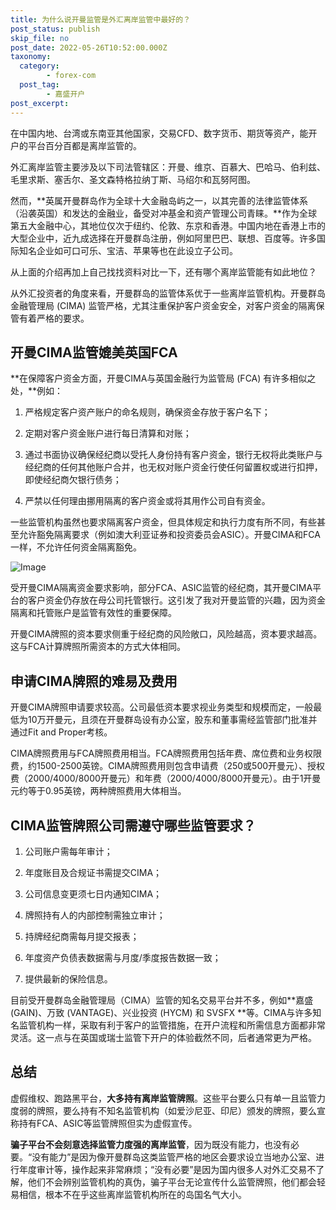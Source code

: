 ```yaml
---
title: 为什么说开曼监管是外汇离岸监管中最好的？
post_status: publish
skip_file: no
post_date: 2022-05-26T10:52:00.000Z
taxonomy:
  category:
        - forex-com
  post_tag:
        - 嘉盛开户
post_excerpt: 
---
```

在中国内地、台湾或东南亚其他国家，交易CFD、数字货币、期货等资产，能开户的平台百分百都是离岸监管的。

外汇离岸监管主要涉及以下司法管辖区：开曼、维京、百慕大、巴哈马、伯利兹、毛里求斯、塞舌尔、圣文森特格拉纳丁斯、马绍尔和瓦努阿图。

然而，**英属开曼群岛作为全球十大金融岛屿之一，以其完善的法律监管体系（沿袭英国）和发达的金融业，备受对冲基金和资产管理公司青睐。**作为全球第五大金融中心，其地位仅次于纽约、伦敦、东京和香港。中国内地在香港上市的大型企业中，近九成选择在开曼群岛注册，例如阿里巴巴、联想、百度等。许多国际知名企业如可口可乐、宝洁、苹果等也在此设立子公司。

从上面的介绍再加上自己找找资料对比一下，还有哪个离岸监管能有如此地位？

从外汇投资者的角度来看，开曼群岛的监管体系优于一些离岸监管机构。开曼群岛金融管理局 (CIMA) 监管严格，尤其注重保护客户资金安全，对客户资金的隔离保管有着严格的要求。

## 开曼CIMA监管媲美英国FCA

**在保障客户资金方面，开曼CIMA与英国金融行为监管局 (FCA) 有许多相似之处，**例如：

1. 严格规定客户资产账户的命名规则，确保资金存放于客户名下；

1. 定期对客户资金账户进行每日清算和对账；

1. 通过书面协议确保经纪商以受托人身份持有客户资金，银行无权将此类账户与经纪商的任何其他账户合并，也无权对账户资金行使任何留置权或进行扣押，即使经纪商欠银行债务；

1. 严禁以任何理由挪用隔离的客户资金或将其用作公司自有资金。

一些监管机构虽然也要求隔离客户资金，但具体规定和执行力度有所不同，有些甚至允许豁免隔离要求（例如澳大利亚证券和投资委员会ASIC）。开曼CIMA和FCA一样，不允许任何资金隔离豁免。

![Image](https://prod-files-secure.s3.us-west-2.amazonaws.com/39ed1227-6d7d-4570-be36-9ccd4a2c4241/bd849744-3fcb-4a37-8312-357962c8f065/image.png?X-Amz-Algorithm=AWS4-HMAC-SHA256&X-Amz-Content-Sha256=UNSIGNED-PAYLOAD&X-Amz-Credential=ASIAZI2LB466R7UJ56IT%2F20250323%2Fus-west-2%2Fs3%2Faws4_request&X-Amz-Date=20250323T221352Z&X-Amz-Expires=3600&X-Amz-Security-Token=IQoJb3JpZ2luX2VjEIT%2F%2F%2F%2F%2F%2F%2F%2F%2F%2FwEaCXVzLXdlc3QtMiJHMEUCIQDGkB7fLjNOmTfzLHdH4b%2FNVivnD7J31xwwLCoVw5kjrwIgQagjndvarjaFylndja7wkmikMrGzkZo67EvfCUXmW3QqiAQI3f%2F%2F%2F%2F%2F%2F%2F%2F%2F%2FARAAGgw2Mzc0MjMxODM4MDUiDCMAtPgHGpIlqiplCSrcAxRIqMsf9KddEnYvneOzB6O1zzW53VFmdeV%2B5fKA4quRh9V8Uws8UHVLjM95%2BxRr%2FyjqfM%2BC5S4395RQ3ImdlKnG0p%2BpNGEzl0ruUGBMGEx7PuiJx9ganv9dljxkbUFOiD5FT%2FnyKWYh33BXDd2Ra1rh9zWCq1fApPQ3LnabtF0rlKvZuGj7utWguDeHrYUNnGM8j%2Fte58odqCpkmYyZRCYkp8VVCDxo9wvDFllX3AATi4ae%2B1we3CUSAZo5YiJjqNIWGLC7UXubbGQjCcMET51KxoaL%2FGNwhGwhSSIax20A47s33iyMGHezfIds8fuKirI5QNzqYZ475kgFdbFN1%2FatDJnpbgcr6ioRdcJcNoS3cN8gdTmpPG5wDECIMBIBHN4G2U78gfGL9hmpMY8QGq02UDiCxnLMsPA82IvbrgLQ2gU%2BdGhhuwXHybipRTVmVtGpQRaO%2FJ9b7RR4O3bxjtS9Q4ByY3aPwxJ1VzI443P%2BJxYs3sNt8RgewKrSWNhhzUWIIZtOTkz5DwiYFeo0t5%2FXOlbZa4VdzyCAxWZBrfN08yPB8luVILXK1zq7jxrLqKI0uBD6WN24uYFpzFbaTIx3Yyjd6acWtoKw0AY9wMGbcWnLXJE%2FHZY%2F6rTAMP3Jgb8GOqUB%2B52Rtp7ESvN9RM5%2F3KkkFlH0VdrFFSpHPelVm2HC32UCca7AsKWEVxmoXQTJhCc8OF1iWlopXXudGNGro1RyeVYpKBr8THiJgVjVW8V11d2u1nv%2BB8Usi8qIEAEIiqWkoM6uHWXUw6wr5MivhWDd9FAjgeyue0tAWRGTlbcesyi1gHNz4hjzmWYf1M7AO91X529fFOl%2FxFUZJNUUp8hn8Qq5FGF%2F&X-Amz-Signature=b2cabf67f4cee9a607640160ada3b7a2a2ce5fb2ce4d2c43dad2e516c0ac25f2&X-Amz-SignedHeaders=host&x-id=GetObject)

受开曼CIMA隔离资金要求影响，部分FCA、ASIC监管的经纪商，其开曼CIMA平台的客户资金仍存放在母公司托管银行。这引发了我对开曼监管的兴趣，因为资金隔离和托管账户是监管有效性的重要保障。

开曼CIMA牌照的资本要求侧重于经纪商的风险敞口，风险越高，资本要求越高。这与FCA计算牌照所需资本的方式大体相同。

## **申请CIMA牌照的难易及费用**

开曼CIMA牌照申请要求较高。公司最低资本要求视业务类型和规模而定，一般最低为10万开曼元，且须在开曼群岛设有办公室，股东和董事需经监管部门批准并通过Fit and Proper考核。

CIMA牌照费用与FCA牌照费用相当。FCA牌照费用包括年费、席位费和业务权限费，约1500-2500英镑。CIMA牌照费用则包含申请费（250或500开曼元）、授权费（2000/4000/8000开曼元）和年费（2000/4000/8000开曼元）。由于1开曼元约等于0.95英镑，两种牌照费用大体相当。

## CIMA监管牌照公司需遵守哪些监管要求？

1. 公司账户需每年审计；

1. 年度账目及合规证书需提交CIMA；

1. 公司信息变更须七日内通知CIMA；

1. 牌照持有人的内部控制需独立审计；

1. 持牌经纪商需每月提交报表；

1. 年度资产负债表数据需与月度/季度报告数据一致；

1. 提供最新的保险信息。

目前受开曼群岛金融管理局（CIMA）监管的知名交易平台并不多，例如**嘉盛 (GAIN)、万致 (VANTAGE)、兴业投资 (HYCM) 和 SVSFX **等。CIMA与许多知名监管机构一样，采取有利于客户的监管措施，在开户流程和所需信息方面都非常灵活。这一点与在英国或瑞士监管下开户的体验截然不同，后者通常更为严格。

## 总结

虚假维权、跑路黑平台，**大多持有离岸监管牌照**。这些平台要么只有单一且监管力度弱的牌照，要么持有不知名监管机构（如爱沙尼亚、印尼）颁发的牌照，要么宣称持有FCA、ASIC等监管牌照但实为虚假宣传。

**骗子平台不会刻意选择监管力度强的离岸监管**，因为既没有能力，也没有必要。“没有能力”是因为像开曼群岛这类监管严格的地区会要求设立当地办公室、进行年度审计等，操作起来非常麻烦；“没有必要”是因为国内很多人对外汇交易不了解，他们不会辨别监管机构的真伪，骗子平台无论宣传什么监管牌照，他们都会轻易相信，根本不在乎这些离岸监管机构所在的岛国名气大小。